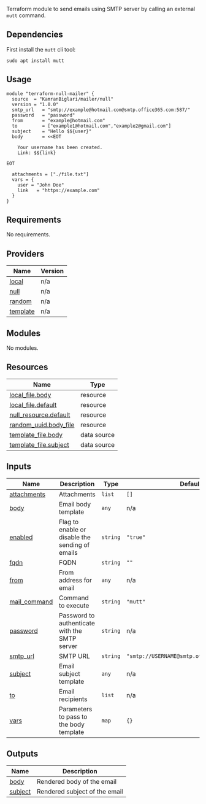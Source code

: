 
Terraform module to send emails using SMTP server by calling an external `mutt` command.

## Dependencies
First install the `mutt` cli tool:

```
sudo apt install mutt
```

## Usage

```
module "terraform-null-mailer" {
  source  = "KamranBiglari/mailer/null"
  version = "1.0.0"
  smtp_url   = "smtp://example@hotmail.com@smtp.office365.com:587/"
  password   = "password"
  from       = "example@hotmail.com"
  to         = ["example1@hotmail.com","example2@gmail.com"]
  subject    = "Hello $${user}"
  body       = <<EOT

    Your username has been created.
    Link: $${link}

EOT

  attachments = ["./file.txt"]
  vars = {
    user = "John Doe"
    link   = "https://example.com"
  }
}
```

<!-- BEGIN_TF_DOCS -->
## Requirements

No requirements.

## Providers

| Name | Version |
|------|---------|
| <a name="provider_local"></a> [local](#provider\_local) | n/a |
| <a name="provider_null"></a> [null](#provider\_null) | n/a |
| <a name="provider_random"></a> [random](#provider\_random) | n/a |
| <a name="provider_template"></a> [template](#provider\_template) | n/a |

## Modules

No modules.

## Resources

| Name | Type |
|------|------|
| [local_file.body](https://registry.terraform.io/providers/hashicorp/local/latest/docs/resources/file) | resource |
| [local_file.default](https://registry.terraform.io/providers/hashicorp/local/latest/docs/resources/file) | resource |
| [null_resource.default](https://registry.terraform.io/providers/hashicorp/null/latest/docs/resources/resource) | resource |
| [random_uuid.body_file](https://registry.terraform.io/providers/hashicorp/random/latest/docs/resources/uuid) | resource |
| [template_file.body](https://registry.terraform.io/providers/hashicorp/template/latest/docs/data-sources/file) | data source |
| [template_file.subject](https://registry.terraform.io/providers/hashicorp/template/latest/docs/data-sources/file) | data source |

## Inputs

| Name | Description | Type | Default | Required |
|------|-------------|------|---------|:--------:|
| <a name="input_attachments"></a> [attachments](#input\_attachments) | Attachments | `list` | `[]` | no |
| <a name="input_body"></a> [body](#input\_body) | Email body template | `any` | n/a | yes |
| <a name="input_enabled"></a> [enabled](#input\_enabled) | Flag to enable or disable the sending of emails | `string` | `"true"` | no |
| <a name="input_fqdn"></a> [fqdn](#input\_fqdn) | FQDN | `string` | `""` | no |
| <a name="input_from"></a> [from](#input\_from) | From address for email | `any` | n/a | yes |
| <a name="input_mail_command"></a> [mail\_command](#input\_mail\_command) | Command to execute | `string` | `"mutt"` | no |
| <a name="input_password"></a> [password](#input\_password) | Password to authenticate with the SMTP server | `string` | n/a | yes |
| <a name="input_smtp_url"></a> [smtp\_url](#input\_smtp\_url) | SMTP URL | `string` | `"smtp://USERNAME@smtp.office365.com:587/"` | no |
| <a name="input_subject"></a> [subject](#input\_subject) | Email subject template | `any` | n/a | yes |
| <a name="input_to"></a> [to](#input\_to) | Email recipients | `list` | n/a | yes |
| <a name="input_vars"></a> [vars](#input\_vars) | Parameters to pass to the body template | `map` | `{}` | no |

## Outputs

| Name | Description |
|------|-------------|
| <a name="output_body"></a> [body](#output\_body) | Rendered body of the email |
| <a name="output_subject"></a> [subject](#output\_subject) | Rendered subject of the email |
<!-- END_TF_DOCS -->
